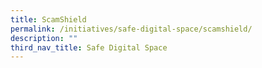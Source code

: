 ```yaml
---
title: ScamShield
permalink: /initiatives/safe-digital-space/scamshield/
description: ""
third_nav_title: Safe Digital Space
---
```

